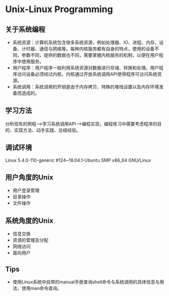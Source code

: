 # Unix-Linux Programming

## 关于系统编程
- 系统资源：计算机系统包含很多系统资源，例如处理器、IO、进程、内存、设备、计时器、通信与网络等。每种内核服务都有自身的特点，使用的设备不同，参数不同，提供的数据也不同，需要掌握内核服务的机制，以便在用户程序中使用服务。<br>
- 用户程序：用户程序一般利用系统资源对数据进行存储、转换和处理。用户程序访问设备必须经过内核，内核通过开放系统调用API使得程序可访问系统资源。<br>
- 系统调用：系统调用的开销是由于内存拷贝、特殊的堆栈设置以及内存环境准备而造成的。<br>

## 学习方法
分析现有的例程-->学习系统调用API-->编程实现，编程练习中需要考虑程序的目的、实现方法、动手实践、总结经验。

## 调试环境
Linux 5.4.0-110-generic #124~18.04.1-Ubuntu SMP x86_64 GNU/Linux

## 用户角度的Unix
- 用户登录管理
- 目录操作
- 文件操作

## 系统角度的Unix
- 信息交换
- 资源的管理及分配
- 网络访问
- 面向用户

## Tips
- 使用Linux系统中自带的manual手册查询shell命令与系统调用的具体信息与用法，使用man命令查询。


